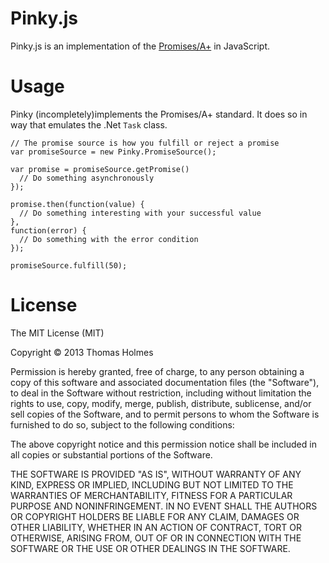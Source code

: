 Pinky.js
=========

Pinky.js is an implementation of the [Promises/A+](http://promises-aplus.github.io/promises-spec/) in JavaScript.

Usage
=========

Pinky (incompletely)implements the Promises/A+ standard. It does so in way that emulates the .Net `Task` class.

    // The promise source is how you fulfill or reject a promise
    var promiseSource = new Pinky.PromiseSource();
    
    var promise = promiseSource.getPromise()
      // Do something asynchronously
    });
    
    promise.then(function(value) {
      // Do something interesting with your successful value
    },
    function(error) {
      // Do something with the error condition
    });

    promiseSource.fulfill(50);

License
=========

The MIT License (MIT)

Copyright © 2013 Thomas Holmes

Permission is hereby granted, free of charge, to any person obtaining a copy
of this software and associated documentation files (the "Software"), to deal
in the Software without restriction, including without limitation the rights
to use, copy, modify, merge, publish, distribute, sublicense, and/or sell
copies of the Software, and to permit persons to whom the Software is
furnished to do so, subject to the following conditions:

The above copyright notice and this permission notice shall be included in
all copies or substantial portions of the Software.

THE SOFTWARE IS PROVIDED "AS IS", WITHOUT WARRANTY OF ANY KIND, EXPRESS OR
IMPLIED, INCLUDING BUT NOT LIMITED TO THE WARRANTIES OF MERCHANTABILITY,
FITNESS FOR A PARTICULAR PURPOSE AND NONINFRINGEMENT. IN NO EVENT SHALL THE
AUTHORS OR COPYRIGHT HOLDERS BE LIABLE FOR ANY CLAIM, DAMAGES OR OTHER
LIABILITY, WHETHER IN AN ACTION OF CONTRACT, TORT OR OTHERWISE, ARISING FROM,
OUT OF OR IN CONNECTION WITH THE SOFTWARE OR THE USE OR OTHER DEALINGS IN
THE SOFTWARE.
